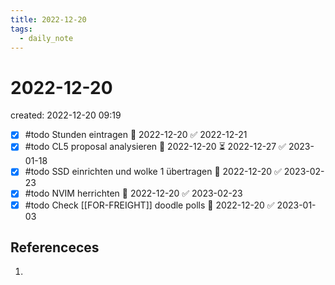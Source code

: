 ```yaml
---
title: 2022-12-20
tags:
  - daily_note
---
```


# 2022-12-20
created: 2022-12-20 09:19

- [x] #todo Stunden eintragen 🛫 2022-12-20 ✅ 2022-12-21
- [x] #todo CL5 proposal analysieren 🛫 2022-12-20 ⏳ 2022-12-27 ✅ 2023-01-18
- [x] #todo SSD einrichten und wolke 1 übertragen 🛫 2022-12-20 ✅ 2023-02-23
- [x] #todo NVIM herrichten 🛫 2022-12-20 ✅ 2023-02-23
- [x] #todo Check [[FOR-FREIGHT]] doodle polls 🛫 2022-12-20 ✅ 2023-01-03

## Referenceces
1. 